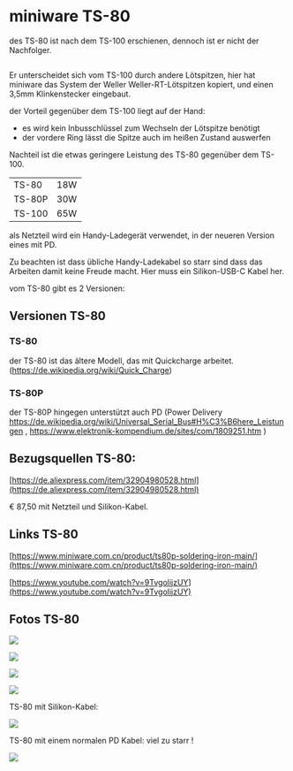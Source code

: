 # miniware TS-80

des TS-80 ist nach dem TS-100 erschienen, dennoch ist er nicht der Nachfolger. 

```{index} pair: miniware; TS-80
```

Er unterscheidet sich vom TS-100 durch andere Lötspitzen, hier hat miniware das System der Weller Weller-RT-Lötspitzen kopiert, und einen 3,5mm Klinkenstecker eingebaut. 

der Vorteil gegenüber dem TS-100 liegt auf der Hand:

*   es wird kein Inbusschlüssel zum Wechseln der Lötspitze benötigt
*   der vordere Ring lässt die Spitze auch im heißen Zustand auswerfen

Nachteil ist die etwas geringere Leistung des TS-80 gegenüber dem TS-100.

<table><tbody><tr><td>TS-80</td><td>18W</td></tr><tr><td>TS-80P</td><td>30W</td></tr><tr><td>TS-100</td><td>65W</td></tr></tbody></table>

als Netzteil wird ein Handy-Ladegerät verwendet, in der neueren Version eines mit PD. 

Zu beachten ist dass übliche Handy-Ladekabel so starr sind dass das Arbeiten damit keine Freude macht. Hier muss ein Silikon-USB-C Kabel her. 

vom TS-80 gibt es 2 Versionen:

## Versionen TS-80

### **TS-80**

der TS-80 ist das ältere Modell, das mit Quickcharge arbeitet. (https://de.wikipedia.org/wiki/Quick_Charge)

### **TS-80P**

der TS-80P hingegen unterstützt auch PD (Power Delivery https://de.wikipedia.org/wiki/Universal_Serial_Bus#H%C3%B6here_Leistungen , https://www.elektronik-kompendium.de/sites/com/1809251.htm ) 

## Bezugsquellen TS-80:

[https://de.aliexpress.com/item/32904980528.html](https://de.aliexpress.com/item/32904980528.html)

€ 87,50 mit Netzteil und Silikon-Kabel.

## Links TS-80

[https://www.miniware.com.cn/product/ts80p-soldering-iron-main/](https://www.miniware.com.cn/product/ts80p-soldering-iron-main/)

[https://www.youtube.com/watch?v=9TvgolijzUY](https://www.youtube.com/watch?v=9TvgolijzUY)

## Fotos TS-80

![](https://user-images.githubusercontent.com/69573151/201534282-2a02a634-de90-48c1-b98b-9a065115038b.jpg)

![](https://user-images.githubusercontent.com/69573151/201534312-9046db29-2046-4acc-bb36-c8c51087b945.jpg)

![](https://user-images.githubusercontent.com/69573151/201534328-f9dfeef2-a3dc-4a02-b23e-3c94bb1ccf86.jpg)

![](https://user-images.githubusercontent.com/69573151/201535082-4d9ea22c-9f74-4a0b-8f55-d3d0549a295d.jpg)

TS-80 mit Silikon-Kabel:

![](https://user-images.githubusercontent.com/69573151/201535100-37b50bb1-83f6-4133-88d9-4d4f48f24dcd.jpg)

TS-80 mit einem normalen PD Kabel: viel zu starr !

![](https://user-images.githubusercontent.com/69573151/201535120-fb8f9b9c-a847-43f2-859a-7bf705297e74.jpg)
